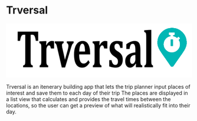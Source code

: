 # Trversal

![alt text](https://github.com/tabathadelane/trversal/blob/master/basic.png?raw=true "Simplest Logo")

Trversal is an itenerary building app that lets the trip planner input places of interest and save them to each day of their trip The places are displayed in a list view that calculates and provides the travel times between the locations, so the user can get a preview of what will realistically fit into their day. 


